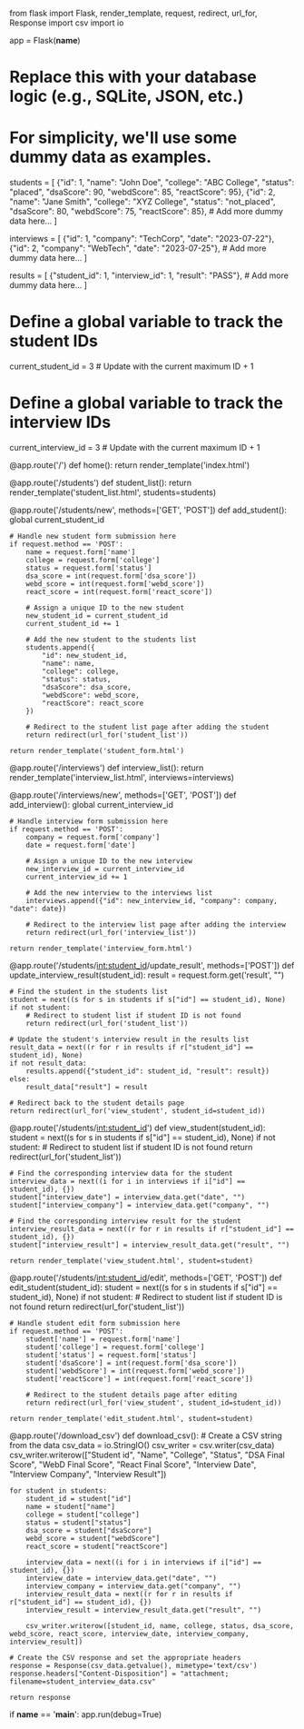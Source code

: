 from flask import Flask, render_template, request, redirect, url_for, Response
import csv
import io

app = Flask(__name__)

# Replace this with your database logic (e.g., SQLite, JSON, etc.)
# For simplicity, we'll use some dummy data as examples.
students = [
    {"id": 1, "name": "John Doe", "college": "ABC College", "status": "placed", "dsaScore": 90, "webdScore": 85, "reactScore": 95},
    {"id": 2, "name": "Jane Smith", "college": "XYZ College", "status": "not_placed", "dsaScore": 80, "webdScore": 75, "reactScore": 85},
    # Add more dummy data here...
]

interviews = [
    {"id": 1, "company": "TechCorp", "date": "2023-07-22"},
    {"id": 2, "company": "WebTech", "date": "2023-07-25"},
    # Add more dummy data here...
]

results = [
    {"student_id": 1, "interview_id": 1, "result": "PASS"},
    # Add more dummy data here...
]

# Define a global variable to track the student IDs
current_student_id = 3  # Update with the current maximum ID + 1

# Define a global variable to track the interview IDs
current_interview_id = 3  # Update with the current maximum ID + 1

@app.route('/')
def home():
    return render_template('index.html')

@app.route('/students')
def student_list():
    return render_template('student_list.html', students=students)

@app.route('/students/new', methods=['GET', 'POST'])
def add_student():
    global current_student_id

    # Handle new student form submission here
    if request.method == 'POST':
        name = request.form['name']
        college = request.form['college']
        status = request.form['status']
        dsa_score = int(request.form['dsa_score'])
        webd_score = int(request.form['webd_score'])
        react_score = int(request.form['react_score'])

        # Assign a unique ID to the new student
        new_student_id = current_student_id
        current_student_id += 1

        # Add the new student to the students list
        students.append({
            "id": new_student_id,
            "name": name,
            "college": college,
            "status": status,
            "dsaScore": dsa_score,
            "webdScore": webd_score,
            "reactScore": react_score
        })

        # Redirect to the student list page after adding the student
        return redirect(url_for('student_list'))

    return render_template('student_form.html')

@app.route('/interviews')
def interview_list():
    return render_template('interview_list.html', interviews=interviews)

@app.route('/interviews/new', methods=['GET', 'POST'])
def add_interview():
    global current_interview_id

    # Handle interview form submission here
    if request.method == 'POST':
        company = request.form['company']
        date = request.form['date']

        # Assign a unique ID to the new interview
        new_interview_id = current_interview_id
        current_interview_id += 1

        # Add the new interview to the interviews list
        interviews.append({"id": new_interview_id, "company": company, "date": date})

        # Redirect to the interview list page after adding the interview
        return redirect(url_for('interview_list'))

    return render_template('interview_form.html')

@app.route('/students/<int:student_id>/update_result', methods=['POST'])
def update_interview_result(student_id):
    result = request.form.get('result', "")

    # Find the student in the students list
    student = next((s for s in students if s["id"] == student_id), None)
    if not student:
        # Redirect to student list if student ID is not found
        return redirect(url_for('student_list'))

    # Update the student's interview result in the results list
    result_data = next((r for r in results if r["student_id"] == student_id), None)
    if not result_data:
        results.append({"student_id": student_id, "result": result})
    else:
        result_data["result"] = result

    # Redirect back to the student details page
    return redirect(url_for('view_student', student_id=student_id))

@app.route('/students/<int:student_id>')
def view_student(student_id):
    student = next((s for s in students if s["id"] == student_id), None)
    if not student:
        # Redirect to student list if student ID is not found
        return redirect(url_for('student_list'))

    # Find the corresponding interview data for the student
    interview_data = next((i for i in interviews if i["id"] == student_id), {})
    student["interview_date"] = interview_data.get("date", "")
    student["interview_company"] = interview_data.get("company", "")

    # Find the corresponding interview result for the student
    interview_result_data = next((r for r in results if r["student_id"] == student_id), {})
    student["interview_result"] = interview_result_data.get("result", "")

    return render_template('view_student.html', student=student)

@app.route('/students/<int:student_id>/edit', methods=['GET', 'POST'])
def edit_student(student_id):
    student = next((s for s in students if s["id"] == student_id), None)
    if not student:
        # Redirect to student list if student ID is not found
        return redirect(url_for('student_list'))

    # Handle student edit form submission here
    if request.method == 'POST':
        student['name'] = request.form['name']
        student['college'] = request.form['college']
        student['status'] = request.form['status']
        student['dsaScore'] = int(request.form['dsa_score'])
        student['webdScore'] = int(request.form['webd_score'])
        student['reactScore'] = int(request.form['react_score'])

        # Redirect to the student details page after editing
        return redirect(url_for('view_student', student_id=student_id))

    return render_template('edit_student.html', student=student)


@app.route('/download_csv')
def download_csv():
    # Create a CSV string from the data
    csv_data = io.StringIO()
    csv_writer = csv.writer(csv_data)
    csv_writer.writerow(["Student id", "Name", "College", "Status", "DSA Final Score", "WebD Final Score", "React Final Score", "Interview Date", "Interview Company", "Interview Result"])

    for student in students:
        student_id = student["id"]
        name = student["name"]
        college = student["college"]
        status = student["status"]
        dsa_score = student["dsaScore"]
        webd_score = student["webdScore"]
        react_score = student["reactScore"]

        interview_data = next((i for i in interviews if i["id"] == student_id), {})
        interview_date = interview_data.get("date", "")
        interview_company = interview_data.get("company", "")
        interview_result_data = next((r for r in results if r["student_id"] == student_id), {})
        interview_result = interview_result_data.get("result", "")

        csv_writer.writerow([student_id, name, college, status, dsa_score, webd_score, react_score, interview_date, interview_company, interview_result])

    # Create the CSV response and set the appropriate headers
    response = Response(csv_data.getvalue(), mimetype='text/csv')
    response.headers["Content-Disposition"] = "attachment; filename=student_interview_data.csv"

    return response

if __name__ == '__main__':
    app.run(debug=True)
